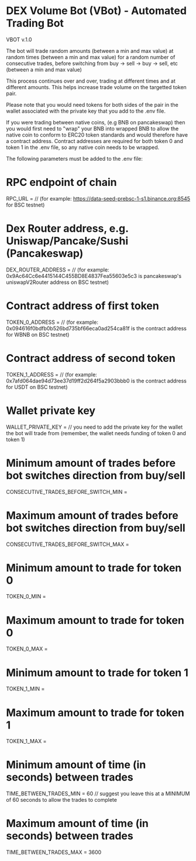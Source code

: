 # DEX Volume Bot (VBot) - Automated Trading Bot

VBOT v.1.0

The bot will trade random amounts (between a min and max value) at random times (between a min and max value) for a random number of consecutive trades, before switching from buy -> sell -> buy -> sell, etc (between a min and max value)

This process continues over and over, trading at different times and at different amounts. This helps increase trade volume on the targetted token pair.

Please note that you would need tokens for both sides of the pair in the wallet associated with the private key that you add to the .env file.

If you were trading between native coins, (e.g BNB on pancakeswap) then you would first need to "wrap" your BNB into wrapped BNB to allow the 
native coin to conform to ERC20 token standards and would therefore have a contract address. Contract addresses are required for both token 0 and token 1 in
the .env file, so any native coin needs to be wrapped.

The following parameters must be added to the .env file:

# RPC endpoint of chain
RPC_URL =           // (for example: https://data-seed-prebsc-1-s1.binance.org:8545 for BSC testnet)

# Dex Router address, e.g. Uniswap/Pancake/Sushi (Pancakeswap)
DEX_ROUTER_ADDRESS =        // (for example: 0x9Ac64Cc6e4415144C455BD8E4837Fea55603e5c3 is pancakeswap's uniswapV2Router address on BSC testnet)

# Contract address of first token
TOKEN_0_ADDRESS =          // (for example: 0x094616f0bdfb0b526bd735bf66eca0ad254ca81f is the contract address for WBNB on BSC testnet)

# Contract address of second token
TOKEN_1_ADDRESS =          // (for example: 0x7afd064dae94d73ee37d19ff2d264f5a2903bbb0 is the contract address for USDT on BSC testnet)

# Wallet private key
WALLET_PRIVATE_KEY =       // you need to add the private key for the wallet the bot will trade from (remember, the wallet needs funding of token 0 and token 1)

# Minimum amount of trades before bot switches direction from buy/sell
CONSECUTIVE_TRADES_BEFORE_SWITCH_MIN = 

# Maximum amount of trades before bot switches direction from buy/sell
CONSECUTIVE_TRADES_BEFORE_SWITCH_MAX = 

# Minimum amount to trade for token 0
TOKEN_0_MIN = 

# Maximum amount to trade for token 0
TOKEN_0_MAX = 

# Minimum amount to trade for token 1
TOKEN_1_MIN = 

# Maximum amount to trade for token 1
TOKEN_1_MAX = 

# Minimum amount of time (in seconds) between trades
TIME_BETWEEN_TRADES_MIN = 60       // suggest you leave this at a MINIMUM of 60 seconds to allow the trades to complete

# Maximum amount of time (in seconds) between trades
TIME_BETWEEN_TRADES_MAX = 3600

